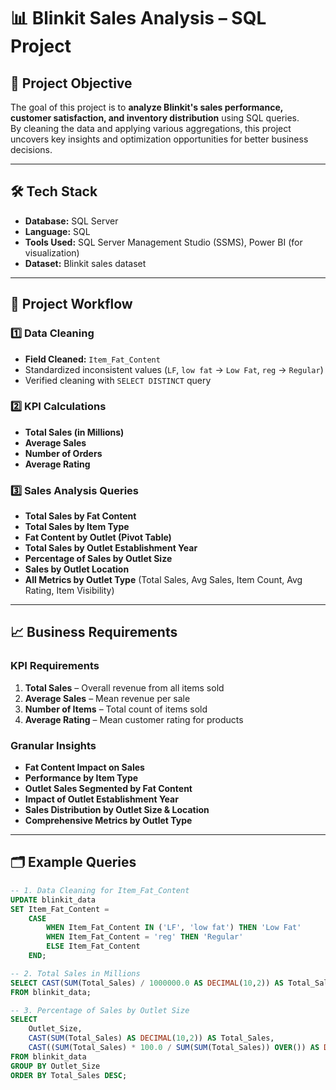 # 📊 Blinkit Sales Analysis – SQL Project

## 📌 Project Objective
The goal of this project is to **analyze Blinkit's sales performance, customer satisfaction, and inventory distribution** using SQL queries.  
By cleaning the data and applying various aggregations, this project uncovers key insights and optimization opportunities for better business decisions.

---

## 🛠️ Tech Stack
- **Database:** SQL Server
- **Language:** SQL
- **Tools Used:** SQL Server Management Studio (SSMS), Power BI (for visualization)
- **Dataset:** Blinkit sales dataset

---

## 📂 Project Workflow

### 1️⃣ Data Cleaning
- **Field Cleaned:** `Item_Fat_Content`
- Standardized inconsistent values (`LF`, `low fat` → `Low Fat`, `reg` → `Regular`)
- Verified cleaning with `SELECT DISTINCT` query

### 2️⃣ KPI Calculations
- **Total Sales (in Millions)**
- **Average Sales**
- **Number of Orders**
- **Average Rating**

### 3️⃣ Sales Analysis Queries
- **Total Sales by Fat Content**
- **Total Sales by Item Type**
- **Fat Content by Outlet (Pivot Table)**
- **Total Sales by Outlet Establishment Year**
- **Percentage of Sales by Outlet Size**
- **Sales by Outlet Location**
- **All Metrics by Outlet Type** (Total Sales, Avg Sales, Item Count, Avg Rating, Item Visibility)

---

## 📈 Business Requirements

### KPI Requirements
1. **Total Sales** – Overall revenue from all items sold
2. **Average Sales** – Mean revenue per sale
3. **Number of Items** – Total count of items sold
4. **Average Rating** – Mean customer rating for products

### Granular Insights
- **Fat Content Impact on Sales**
- **Performance by Item Type**
- **Outlet Sales Segmented by Fat Content**
- **Impact of Outlet Establishment Year**
- **Sales Distribution by Outlet Size & Location**
- **Comprehensive Metrics by Outlet Type**

---

## 🗂️ Example Queries

```sql
-- 1. Data Cleaning for Item_Fat_Content
UPDATE blinkit_data
SET Item_Fat_Content = 
    CASE 
        WHEN Item_Fat_Content IN ('LF', 'low fat') THEN 'Low Fat'
        WHEN Item_Fat_Content = 'reg' THEN 'Regular'
        ELSE Item_Fat_Content
    END;

-- 2. Total Sales in Millions
SELECT CAST(SUM(Total_Sales) / 1000000.0 AS DECIMAL(10,2)) AS Total_Sales_Million
FROM blinkit_data;

-- 3. Percentage of Sales by Outlet Size
SELECT 
    Outlet_Size, 
    CAST(SUM(Total_Sales) AS DECIMAL(10,2)) AS Total_Sales,
    CAST((SUM(Total_Sales) * 100.0 / SUM(SUM(Total_Sales)) OVER()) AS DECIMAL(10,2)) AS Sales_Percentage
FROM blinkit_data
GROUP BY Outlet_Size
ORDER BY Total_Sales DESC;
